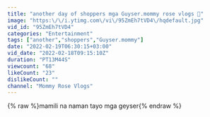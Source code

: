 ```yaml
---
title: "another day of shoppers mga Guyser.mommy rose vlogs 💓"
image: "https:\/\/i.ytimg.com\/vi\/95ZmEh7tVD4\/hqdefault.jpg"
vid_id: "95ZmEh7tVD4"
categories: "Entertainment"
tags: ["another","shoppers","Guyser.mommy"]
date: "2022-02-19T06:30:15+03:00"
vid_date: "2022-02-18T09:15:10Z"
duration: "PT13M44S"
viewcount: "68"
likeCount: "23"
dislikeCount: ""
channel: "Mommy Rose Vlogs"
---
```

{% raw %}mamili na naman tayo mga geyser{% endraw %}
